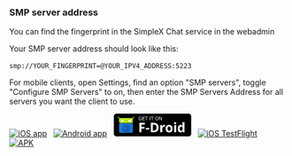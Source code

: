### SMP server address

You can find the fingerprint in the SimpleX Chat service in the webadmin

Your SMP server address should look like this:

```
smp://YOUR_FINGERPRINT=@YOUR_IPV4_ADDRESS:5223
```

For mobile clients, open Settings, find an option "SMP servers", toggle "Configure SMP Servers" to on, then enter the SMP Servers Address for all servers you want the client to use.

[<img src="https://github.com/simplex-chat/.github/blob/master/profile/images/apple_store.svg" alt="iOS app" height="42">](https://apps.apple.com/us/app/simplex-chat/id1605771084)
&nbsp;
[![Android app](https://github.com/simplex-chat/.github/blob/master/profile/images/google_play.svg)](https://play.google.com/store/apps/details?id=chat.simplex.app)
&nbsp;
[<img src="https://github.com/simplex-chat/.github/blob/master/profile/images/f_droid.svg" alt="F-Droid" height="41">](https://app.simplex.chat)
&nbsp;
[<img src="https://github.com/simplex-chat/.github/blob/master/profile/images/testflight.png" alt="iOS TestFlight" height="41">](https://testflight.apple.com/join/DWuT2LQu)
&nbsp;
[<img src="https://github.com/simplex-chat/.github/blob/master/profile/images/apk_icon.png" alt="APK" height="41">](https://github.com/simplex-chat/simplex-chat/releases/latest/download/simplex.apk)
